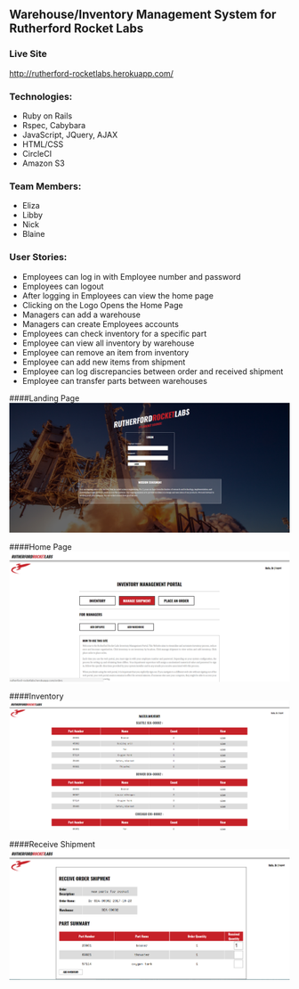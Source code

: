 ## Warehouse/Inventory Management System for Rutherford Rocket Labs

### Live Site
http://rutherford-rocketlabs.herokuapp.com/

### Technologies:
* Ruby on Rails
* Rspec, Cabybara
* JavaScript, JQuery, AJAX
* HTML/CSS
* CircleCI
* Amazon S3

### Team Members:
  * Eliza
  * Libby
  * Nick
  * Blaine

### User Stories:
 * Employees can log in with Employee number and password
 * Employees can logout
 * After logging in Employees can view the home page
 * Clicking on the Logo Opens the Home Page
 * Managers can add a warehouse
 * Managers can create Employees accounts
 * Employees can check inventory for a specific part
 * Employee can view all inventory by warehouse
 * Employee can remove an item from inventory
 * Employee can add new items from shipment
 * Employee can log discrepancies between order and received shipment
 * Employee can transfer parts between warehouses

####Landing Page  
![alt text](https://github.com/ebrine/Rutherford_Rocket_Labs/blob/master/lib/assets/Screenshot%20(13).png "landing page")  
  
  
####Home Page
![alt text](https://github.com/ebrine/Rutherford_Rocket_Labs/blob/master/lib/assets/Screenshot%20(14).png "home page")  
  
  
####Inventory
![alt text](https://github.com/ebrine/Rutherford_Rocket_Labs/blob/master/lib/assets/Screenshot%20(15).png "inventory page")  
  
  
####Receive Shipment
![alt text](https://github.com/ebrine/Rutherford_Rocket_Labs/blob/master/lib/assets/Screenshot%20(16).png "receive shipment")


